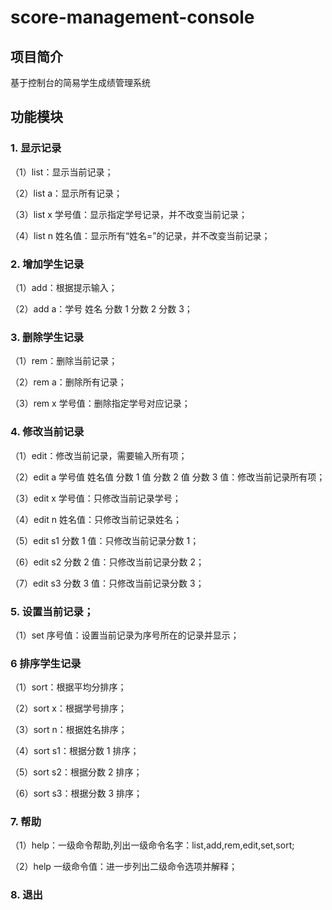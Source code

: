 # score-management-console

## 项目简介

基于控制台的简易学生成绩管理系统

## 功能模块

### 1. 显示记录

（1）list：显示当前记录；

（2）list a：显示所有记录；

（3）list x 学号值：显示指定学号记录，并不改变当前记录；

（4）list n 姓名值：显示所有“姓名=”的记录，并不改变当前记录；

### 2. 增加学生记录

（1）add：根据提示输入；

（2）add a：学号 姓名 分数 1 分数 2 分数 3；

### 3. 删除学生记录

（1）rem：删除当前记录；

（2）rem a：删除所有记录；

（3）rem x 学号值：删除指定学号对应记录；

### 4. 修改当前记录

（1）edit：修改当前记录，需要输入所有项；

（2）edit a 学号值 姓名值 分数 1 值 分数 2 值 分数 3 值：修改当前记录所有项；

（3）edit x  学号值：只修改当前记录学号；

（4）edit n 姓名值：只修改当前记录姓名；

（5）edit s1 分数 1 值：只修改当前记录分数 1；

（6）edit s2 分数 2 值：只修改当前记录分数 2；

（7）edit s3 分数 3 值：只修改当前记录分数 3；

### 5. 设置当前记录；

（1）set 序号值：设置当前记录为序号所在的记录并显示；

### 6 排序学生记录

（1）sort：根据平均分排序；

（2）sort x：根据学号排序；

（3）sort n：根据姓名排序；

（4）sort s1：根据分数 1 排序；

（5）sort s2：根据分数 2 排序；

（6）sort s3：根据分数 3 排序；

### 7. 帮助

（1）help：一级命令帮助,列出一级命令名字：list,add,rem,edit,set,sort;

（2）help 一级命令值：进一步列出二级命令选项并解释；

### 8. 退出

